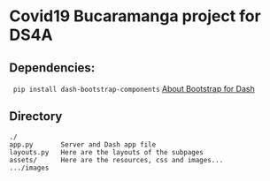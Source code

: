 # Covid19 Bucaramanga project for DS4A 

## Dependencies: 

` pip install dash-bootstrap-components`  [About Bootstrap for Dash](https://dash-bootstrap-components.opensource.faculty.ai/docs/components/alert/)


## Directory 

```
./ 
app.py       Server and Dash app file 
layouts.py   Here are the layouts of the subpages 
assets/      Here are the resources, css and images... 
.../images 
```
